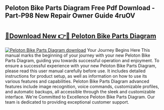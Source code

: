 ## Peloton Bike Parts Diagram Free Pdf Download - Part-P98 New Repair Owner Guide 4ruOV

# <h2><a href="http://dfplh3.blite.top/?on=Peloton+Bike+Parts+Diagram">🔗Download New 👉🔴 Peloton Bike Parts Diagram</a></h2>

[![Peloton Bike Parts Diagram download](https://i.imgur.com/lujVjoI.png)](http://dfplh3.blite.top/?on=Peloton+Bike+Parts+Diagram)
Your Journey Begins Here This manual marks the beginning of your journey with your new Peloton Bike Parts Diagram, guiding you towards successful operation and enjoyment. To ensure a successful experience with your new Peloton Bike Parts Diagram, please read this user manual carefully before use. It includes detailed instructions for product setup, as well as information on how to use its various features and capabilities. Peloton Bike Parts Diagram advanced features include image recognition, voice commands, customizable profiles, and automatic backups, all accessible through the sleek and customizable interface. We're Committed to Excellence Peloton Bike Parts Diagram. Our team is dedicated to providing exceptional customer support.
